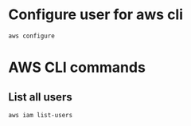 # Configure user for aws cli
```aws configure```
# AWS CLI commands
## List all users
```aws iam list-users```
